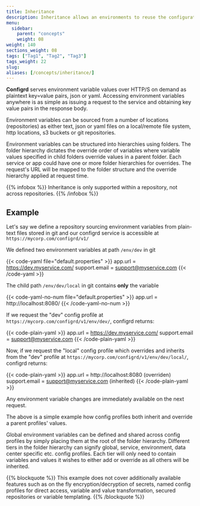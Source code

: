 ```yaml
---
title: Inheritance
description: Inheritance allows an environments to reuse the configuration of another environment while still defining its own values.
menu:
  sidebar:
    parent: "concepts"
    weight: 08
weight: 140
sections_weight: 08
tags: ["Tag1", "Tag2", "Tag3"]
tags_weight: 22
slug:
aliases: [/concepts/inheritance/]
---
```


**Configrd** serves environment variable values over HTTP/S on demand as plaintext key=value pairs, json or yaml. Accessing environment variables anywhere is as simple as issuing a request to the service and obtaining key value pairs in the response body.

Environment variables can be sourced from a number of locations \(repositories\) as either text, json or yaml files on a local/remote file system, http locations, s3 buckets or git repositories. 

Environment variables can be structured into hierarchies using folders. The folder hierarchy dictates the override order of variables where variable values specified in child folders override values in a parent folder. Each service or app could have one or more folder hierarchies for overrides. The request's URL will be mapped to the folder structure and the override hierarchy applied at request time.

{{% infobox %}}
Inheritance is only supported within a repository, not across repositories.
{{% /infobox %}}

## Example

Let's say we define a repository sourcing environment variables from plain-text files stored in git and our configrd service is accessible at `https://mycorp.com/configrd/v1/`

We defined two environment variables at path `/env/dev` in git

{{< code-yaml file="default.properties" >}}
app.url = https://dev.myservice.com/
support.email = support@myservice.com
{{< /code-yaml >}}

The child path `/env/dev/local` in git contains **only** the variable

{{< code-yaml-no-num file="default.properties" >}}
app.url = http://localhost:8080/
{{< /code-yaml-no-num >}}

If we request the "dev" config profile at `https://mycorp.com/configrd/v1/env/dev/`, configrd returns:

{{< code-plain-yaml >}}
app.url = https://dev.myservice.com/
support.email = support@myservice.com
{{< /code-plain-yaml >}}

Now, if we request the "local" config profile which overrides and inherits from the "dev" profile at `https://mycorp.com/configrd/v1/env/dev/local/`, configrd returns:

{{< code-plain-yaml >}}
app.url = http://localhost:8080 (overriden)
support.email = support@myservice.com (inherited)
{{< /code-plain-yaml >}}

Any environment variable changes are immediately available on the next request.

The above is a simple example how config profiles both inherit and override a parent profiles' values. 

Global environment variables can be defined and shared across config profiles by simply placing them at the root of the folder hierarchy. Different tiers in the folder hierarchy can signify global, service, environment, data center specific etc. config profiles. Each tier will only need to contain variables and values it wishes to either add or override as all others will be inherited.

{{% blockquote %}}
This example does not cover additionally available features such as on the fly encryption/decryption of secrets, named config profiles for direct access, variable and value transformation, secured repositories or variable templating.
{{% /blockquote %}}

